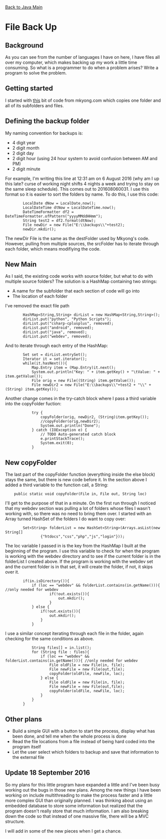 [Back to Java Main](../)

# File Back Up

## Background
As you can see from the number of languages I have on here, I have files all over my computer, 
which makes backing up my work a little time consuming. So what is a programmer to do when a
problem arises? Write a program to solve the problem.

## Getting started

I started with [this](https://www.mkyong.com/java/how-to-copy-directory-in-java/) bit of code
from mkyong.com which copies one folder and all of its subfolders and files.

## Defining the backup folder

My naming convention for backups is:

* 4 digit year
* 2 digit month
* 2 digit day
* 2 digit hour (using 24 hour system to avoid confusion between AM and PM)
* 2 digit minute

For example, I'm writing this line at 12:31 am on 6 August 2016 (why am I up this late? curse of working
night shifts 4 nights a week and trying to stay on the same sleep schedule). This comes out to 
201608060031. I use this format so it is easier to sort the folders by name. To do this, I use this code:

```
		LocalDate dNow = LocalDate.now();
		LocalDateTime dtNow = LocalDateTime.now();
		DateTimeFormatter df2 = DateTimeFormatter.ofPattern("yyyyMMddHHmm");
		String test2 = df2.format(dtNow);
		File newDir = new File("E:\\backups\\"+test2);
		newDir.mkdir();
```

The newDir File is the same as the destFolder used by Mkyong's code. However, pulling from
multiple sources, the srcFolder has to iterate through each folder, which means modifiying the
code.

## New Main

As I said, the existing code works with source folder, but what to do with multiple source
folders? The solution is a HashMap containing two strings:

* A name for the subfolder that each section of code will go into
* The location of each folder

I've removed the exact file path

```
		HashMap<String,String> dirList = new HashMap<String,String>();
		dirList.put("python", "Python Scripts");
		dirList.put("csharp-cplusplus", removed);
		dirList.put("android", removed);
		dirList.put("java", removed);
		dirList.put("webdev", removed);
```

And to iterate through each entry of the HashMap:

```
		Set set = dirList.entrySet();
		Iterator it = set.iterator();
		while(it.hasNext()){
			Map.Entry item = (Map.Entry)it.next();
			System.out.println("Key: " + item.getKey() + "\tValue: " + item.getValue());
			File orig = new File((String) item.getValue());
			File newDir2 = new File("E:\\backups\\"+test2 + "\\" + (String) item.getKey());
```

Another change comes in the try-catch block where I pass a third variable into the copyFolder
fuction:

```
			try {
				copyFolder(orig, newDir2, (String)item.getKey());
				//copyFolder(orig,newDir2);
				System.out.println("Done");
			} catch (IOException e) {
				// TODO Auto-generated catch block
				e.printStackTrace();
				System.exit(0);
			}
```

## New copyFolder

The last part of the copyFolder function (everything inside the else block) stays the same,
but there is new code before it. In the section above I added a third variable to the function
call, a String:

```
	public static void copyFolder(File in, File out, String loc)
```

I'll get to the purpose of that in a minute. On the first run through I noticed that my webdev
section was pulling a lot of folders whose files I wasn't working with, so there was no need 
to bring them over. I started with an Array turned HashSet of the folders I do want to copy over:

```
		Set<String> folderList = new HashSet<String>(Arrays.asList(new String[]
				{"htdocs","css","php","js","login"}));
```

The loc variable I passed in is the key from the HashMap I built at the beginning of the program.
I use this variable to check for when the program is working with the webdev directory and to see if
the current folder is in the folderList I created above. If the program is working with the webdev
set and the current folder is in that set, it will create the folder, if not, it skips over it.

```
		if(in.isDirectory()){
			if (loc == "webdev" && folderList.contains(in.getName())){ //only needed for webdev
					if(!out.exists()){
						out.mkdir();
					}				
			} else {
				if(!out.exists()){
					out.mkdir();
				}
			}
```

I use a similar concept iterating through each file in the folder, again checking for the same conditions
as above.

```
			String files[] = in.list();
			for (String file : files){
				if (loc == "webdev" && folderList.contains(in.getName())){ //only needed for webdev
					File oldFile = new File(in, file);
					File newFile = new File(out,file);
					copyFolder(oldFile, newFile, loc);
				} else {
					File oldFile = new File(in, file);
					File newFile = new File(out,file);
					copyFolder(oldFile, newFile, loc);
				}
			}
		}
```

## Other plans

* Build a simple GUI with a button to start the process, display what has been done, and tell me when the whole process is done
* Read the file locations from a file instead of being hard coded into the program itself
* Let the user select which folders to backup and save that information to the external file

## Update 18 September 2016

So my plans for this little program have expanded a little and I've been busy working out the bugs in those new plans.
Among the new things I have been working on include multithreading to make the process faster and a little more complex GUI than originally planned. I was thinking about using an embedded database to store some information but realized that the program doesn't really store that much information. I am also breaking down the code so that instead of one massive file, there will be a MVC structure.

I will add in some of the new pieces when I get a chance.
